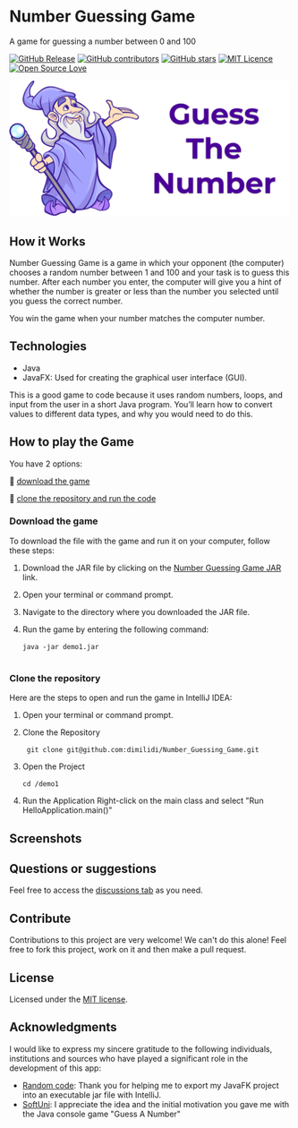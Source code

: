 # Number Guessing Game 

A game for guessing a number between 0 and 100

[![GitHub Release](https://img.shields.io/github/release/thiagodnf/guess-the-number.svg)](https://github.com/dimilidi/Number_Guessing_Game/releases/latest)
[![GitHub contributors](https://img.shields.io/github/contributors/thiagodnf/guess-the-number.svg)](https://github.com/dimilidi/Number_Guessing_Game/graphs/contributors)
[![GitHub stars](https://img.shields.io/github/stars/thiagodnf/guess-the-number.svg)](https://github.com/dimilidi/Number_Guessing_Game)
[![MIT Licence](https://badges.frapsoft.com/os/mit/mit.svg?v=103)](https://opensource.org/licenses/mit-license.php)
[![Open Source Love](https://badges.frapsoft.com/os/v1/open-source.svg?v=103)](https://github.com/ellerbrock/open-source-badges/)

<img src="./src/main/resources/logo.png" width="500px">

## How it Works
 Number Guessing Game is a game in which your opponent (the computer) chooses a random number between 1 and 100 and your task is to guess this number. After each number you enter, the computer will give you a hint of whether the number is greater or less than the number you selected until you guess the correct number. 
 
 You win the game when your number matches the computer number.
 
## Technologies
- Java 
- JavaFX: Used for creating the graphical user interface (GUI).

This is a good game to code because it uses random numbers, loops, and input from the user in a short Java program. You’ll learn how to convert values to different data types, and why you would need to do this.

## How to play the Game
You have 2 options:

📌 [download the game](#download-the-game)

📌 [clone the repository and run the code](#clone-the-repository)


### Download the game
To download the file with the game and run it on your computer, follow these steps:

1. Download the JAR file by clicking on the [Number Guessing Game JAR](https://github.com/dimilidi/Number_Guessing_Game/releases) link.

2. Open your terminal or command prompt.

3. Navigate to the directory where you downloaded the JAR file.

4. Run the game by entering the following command:

   ```
   java -jar demo1.jar
   

### Clone the repository
 Here are the steps to open and run the game in IntelliJ IDEA:
1. Open your terminal or command prompt.

2. Clone the Repository
   ```
    git clone git@github.com:dimilidi/Number_Guessing_Game.git
   
3. Open the Project
   ```
   cd /demo1
4. Run the Application
   Right-click on the main class and select "Run HelloApplication.main()"

## Screenshots

## Questions or suggestions
Feel free to access the <a href="../../discussions">discussions tab</a> as you need.

## Contribute

Contributions to this project are very welcome! We can't do this alone! Feel free to fork this project, work on it and then make a pull request.

## License

Licensed under the [MIT license](LICENSE).

## Acknowledgments

I would like to express my sincere gratitude to the following individuals, institutions and sources who have played a significant role in the development of this app:
- [Random code](https://www.youtube.com/watch?v=F8ahBtXkQzU): Thank you for helping me to export my JavaFK project into an executable jar file with IntelliJ.
- [SoftUni](https://softuni.bg/): I appreciate the idea and the initial motivation you gave me with the Java console game "Guess A Number"


